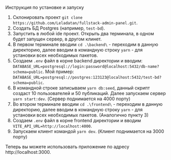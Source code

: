 Инструкция по установке и запуску

1) Склонировать проект ``` git clone https://github.com/Leladatan/fullstack-admin-panel.git ```.
2) Создать БД Postgres (например, `test-bd`).
3) Запустить в любой ide проект. Открыть два терминала, в одном будет запущен сервер, в другом клинет.
4) В первом терминале вводим ``` cd .\backend\ ``` - переходим в данную директорию, далее вводим в командную строку ``` yarn ``` - для установки всех необходимых пакетов.
5) Создаем `.env` файл в корне backend директории и вводим: ```DATABASE_URL=postgresql://login:password@localhost:5432/db-name?schema=public```. Мой пример: ```DATABASE_URL=postgresql://postgres:123123@localhost:5432/test-bd?schema=public```.
6) В командной строке записываем ``` yarn db:seed ```, данный скрипт создаст 10 пользователей и 50 публикаций. Далее запускаем сервер ``` yarn start:dev ```. (Сервер поднимается на 4000 порту)
7) Во втором терминале вводим ``` cd .\frontend\ ``` - переходим в данную директорию, далее вводим в командную строку ``` yarn ``` - для установки всех необходимых пакетов. (Аналогично пункту 3)
8) Создаем `.env` файл в корне frontend директории и вводим ```VITE_API_URL=http://localhost:4000```.
9) Запускаем клиент командой ``` yarn dev ```. (Клиент поднимается на 3000 порту)

Теперь вы можете использовать приложение по адресу http://localhost:3000.
